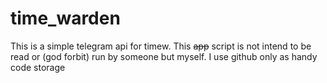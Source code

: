 # time_warden

This is a simple telegram api for timew.
This <s>app</s> script is not intend to be read or (god forbit) run by someone but myself. I use github only as handy code storage
